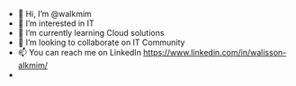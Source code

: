 - 👋 Hi, I’m @walkmim
- 👀 I’m interested in IT
- 🌱 I’m currently learning Cloud solutions
- 💞️ I’m looking to collaborate on IT Community 
- 📫 You can reach me on LinkedIn https://www.linkedin.com/in/walisson-alkmim/
-  

<!---
IT professional focused in data solution, however learning and implementing general cloud solutions. Experience in two tops cloud providers, AWS and Azure.
--->
